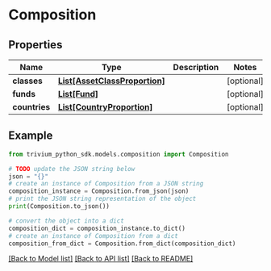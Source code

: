 # Composition


## Properties

Name | Type | Description | Notes
------------ | ------------- | ------------- | -------------
**classes** | [**List[AssetClassProportion]**](AssetClassProportion.md) |  | [optional] 
**funds** | [**List[Fund]**](Fund.md) |  | [optional] 
**countries** | [**List[CountryProportion]**](CountryProportion.md) |  | [optional] 

## Example

```python
from trivium_python_sdk.models.composition import Composition

# TODO update the JSON string below
json = "{}"
# create an instance of Composition from a JSON string
composition_instance = Composition.from_json(json)
# print the JSON string representation of the object
print(Composition.to_json())

# convert the object into a dict
composition_dict = composition_instance.to_dict()
# create an instance of Composition from a dict
composition_from_dict = Composition.from_dict(composition_dict)
```
[[Back to Model list]](../README.md#documentation-for-models) [[Back to API list]](../README.md#documentation-for-api-endpoints) [[Back to README]](../README.md)


